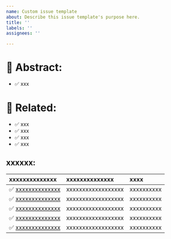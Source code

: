 ```yaml
---
name: Custom issue template
about: Describe this issue template's purpose here.
title: ''
labels: ''
assignees: ''

---
```


# 📖 Abstract:

- ✅ xxx

# 💯 Related:

- ✅ xxx
- ✅ xxx
- ✅ xxx
- ✅ xxx


## xxxxxx:


| xxxxxxxxxxxxxx | xxxxxxxxxxxxxx     | xxxx       |
| :-------------------| :----------------- | :--------- |
| ✅ [xxxxxxxxxxxxxx]() | xxxxxxxxxxxxxxxxxx | xxxxxxxxxx |
| ✅ [xxxxxxxxxxxxxx]() | xxxxxxxxxxxxxxxxxx | xxxxxxxxxx |
| ✅ [xxxxxxxxxxxxxx]() | xxxxxxxxxxxxxxxxxx | xxxxxxxxxx |
| ✅ [xxxxxxxxxxxxxx]() | xxxxxxxxxxxxxxxxxx | xxxxxxxxxx |
| ✅ [xxxxxxxxxxxxxx]() | xxxxxxxxxxxxxxxxxx | xxxxxxxxxx |

